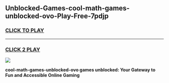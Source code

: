 
## Unblocked-Games-cool-math-games-unblocked-ovo-Play-Free-7pdjp
<h3>
<a href="https://premium76.site?title=cool-math-games-unblocked-ovo&ref=17A">CLICK TO PLAY</a></h3>
<hr>

<h3>
<a href="https://premium76.site?title=cool-math-games-unblocked-ovo&ref=17A">CLICK 2 PLAY</a>
  
</h3>

<a href="https://premium76.site?title=cool-math-games-unblocked-ovo&ref=17A"><img src="https://clearcache.store/games.png"></a>


**cool-math-games-unblocked-ovo games unblocked: Your Gateway to Fun and Accessible Online Gaming**
